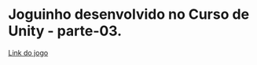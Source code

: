 # Joguinho desenvolvido no Curso de Unity - parte-03.

[Link do jogo](https://arthurantunes.itch.io/apocalipse-zumbi-3)
